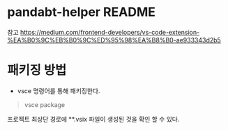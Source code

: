 # pandabt-helper README

참고
https://medium.com/frontend-developers/vs-code-extension-%EA%B0%9C%EB%B0%9C%ED%95%98%EA%B8%B0-ae933343d2b5

# 패키징 방법
- vsce 명령어를 통해 패키징한다.
> vsce package

프로젝트 최상단 경로에 **.vsix 파일이 생성된 것을 확인 할 수 있다.